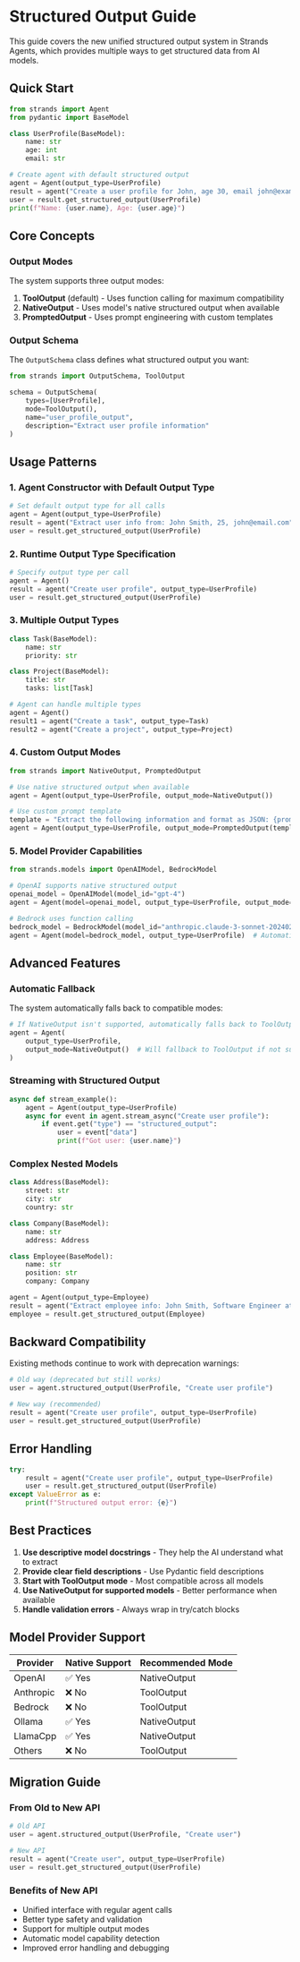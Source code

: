 # Structured Output Guide

This guide covers the new unified structured output system in Strands Agents, which provides multiple ways to get structured data from AI models.

## Quick Start

```python
from strands import Agent
from pydantic import BaseModel

class UserProfile(BaseModel):
    name: str
    age: int
    email: str

# Create agent with default structured output
agent = Agent(output_type=UserProfile)
result = agent("Create a user profile for John, age 30, email john@example.com")
user = result.get_structured_output(UserProfile)
print(f"Name: {user.name}, Age: {user.age}")
```

## Core Concepts

### Output Modes

The system supports three output modes:

1. **ToolOutput** (default) - Uses function calling for maximum compatibility
2. **NativeOutput** - Uses model's native structured output when available
3. **PromptedOutput** - Uses prompt engineering with custom templates

### Output Schema

The `OutputSchema` class defines what structured output you want:

```python
from strands import OutputSchema, ToolOutput

schema = OutputSchema(
    types=[UserProfile],
    mode=ToolOutput(),
    name="user_profile_output",
    description="Extract user profile information"
)
```

## Usage Patterns

### 1. Agent Constructor with Default Output Type

```python
# Set default output type for all calls
agent = Agent(output_type=UserProfile)
result = agent("Extract user info from: John Smith, 25, john@email.com")
user = result.get_structured_output(UserProfile)
```

### 2. Runtime Output Type Specification

```python
# Specify output type per call
agent = Agent()
result = agent("Create user profile", output_type=UserProfile)
user = result.get_structured_output(UserProfile)
```

### 3. Multiple Output Types

```python
class Task(BaseModel):
    name: str
    priority: str

class Project(BaseModel):
    title: str
    tasks: list[Task]

# Agent can handle multiple types
agent = Agent()
result1 = agent("Create a task", output_type=Task)
result2 = agent("Create a project", output_type=Project)
```

### 4. Custom Output Modes

```python
from strands import NativeOutput, PromptedOutput

# Use native structured output when available
agent = Agent(output_type=UserProfile, output_mode=NativeOutput())

# Use custom prompt template
template = "Extract the following information and format as JSON: {prompt}"
agent = Agent(output_type=UserProfile, output_mode=PromptedOutput(template=template))
```

### 5. Model Provider Capabilities

```python
from strands.models import OpenAIModel, BedrockModel

# OpenAI supports native structured output
openai_model = OpenAIModel(model_id="gpt-4")
agent = Agent(model=openai_model, output_type=UserProfile, output_mode=NativeOutput())

# Bedrock uses function calling
bedrock_model = BedrockModel(model_id="anthropic.claude-3-sonnet-20240229-v1:0")
agent = Agent(model=bedrock_model, output_type=UserProfile)  # Automatically uses ToolOutput
```

## Advanced Features

### Automatic Fallback

The system automatically falls back to compatible modes:

```python
# If NativeOutput isn't supported, automatically falls back to ToolOutput
agent = Agent(
    output_type=UserProfile, 
    output_mode=NativeOutput()  # Will fallback to ToolOutput if not supported
)
```

### Streaming with Structured Output

```python
async def stream_example():
    agent = Agent(output_type=UserProfile)
    async for event in agent.stream_async("Create user profile"):
        if event.get("type") == "structured_output":
            user = event["data"]
            print(f"Got user: {user.name}")
```

### Complex Nested Models

```python
class Address(BaseModel):
    street: str
    city: str
    country: str

class Company(BaseModel):
    name: str
    address: Address

class Employee(BaseModel):
    name: str
    position: str
    company: Company

agent = Agent(output_type=Employee)
result = agent("Extract employee info: John Smith, Software Engineer at Acme Corp, 123 Main St, New York, USA")
employee = result.get_structured_output(Employee)
```

## Backward Compatibility

Existing methods continue to work with deprecation warnings:

```python
# Old way (deprecated but still works)
user = agent.structured_output(UserProfile, "Create user profile")

# New way (recommended)
result = agent("Create user profile", output_type=UserProfile)
user = result.get_structured_output(UserProfile)
```

## Error Handling

```python
try:
    result = agent("Create user profile", output_type=UserProfile)
    user = result.get_structured_output(UserProfile)
except ValueError as e:
    print(f"Structured output error: {e}")
```

## Best Practices

1. **Use descriptive model docstrings** - They help the AI understand what to extract
2. **Provide clear field descriptions** - Use Pydantic field descriptions
3. **Start with ToolOutput mode** - Most compatible across all models
4. **Use NativeOutput for supported models** - Better performance when available
5. **Handle validation errors** - Always wrap in try/catch blocks

## Model Provider Support

| Provider | Native Support | Recommended Mode |
|----------|----------------|------------------|
| OpenAI | ✅ Yes | NativeOutput |
| Anthropic | ❌ No | ToolOutput |
| Bedrock | ❌ No | ToolOutput |
| Ollama | ✅ Yes | NativeOutput |
| LlamaCpp | ✅ Yes | NativeOutput |
| Others | ❌ No | ToolOutput |

## Migration Guide

### From Old to New API

```python
# Old API
user = agent.structured_output(UserProfile, "Create user")

# New API
result = agent("Create user", output_type=UserProfile)
user = result.get_structured_output(UserProfile)
```

### Benefits of New API

- Unified interface with regular agent calls
- Better type safety and validation
- Support for multiple output modes
- Automatic model capability detection
- Improved error handling and debugging
